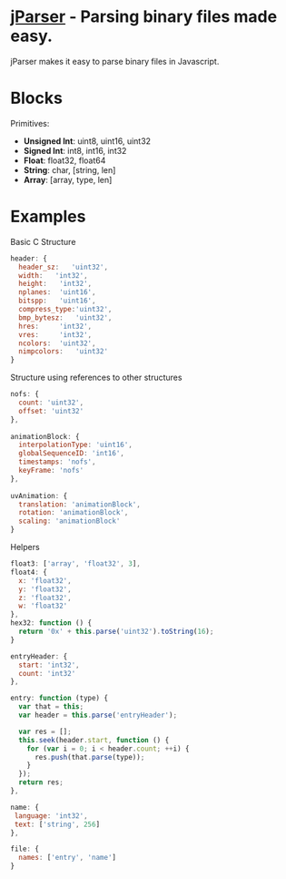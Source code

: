<a href="http://blog.vjeux.com/2011/javascript/binaryparser-unleash-javascript-power.html">jParser</a> - Parsing binary files made easy.
================================

jParser makes it easy to parse binary files in Javascript.

Blocks
======

Primitives:

  * **Unsigned Int**: uint8, uint16, uint32
  * **Signed Int**: int8, int16, int32
  * **Float**: float32, float64
  * **String**: char, [string, len]
  * **Array**: [array, type, len]


Examples
========

Basic C Structure

```javascript
header: {
  header_sz:   'uint32',
  width:   'int32',
  height: 	'int32',
  nplanes: 	'uint16',
  bitspp: 	'uint16',
  compress_type:'uint32',
  bmp_bytesz: 	'uint32',
  hres: 	'int32',
  vres: 	'int32',
  ncolors: 	'uint32',
  nimpcolors: 	'uint32'
}
```

Structure using references to other structures

```javascript
nofs: {
  count: 'uint32',
  offset: 'uint32'
},
 
animationBlock: {
  interpolationType: 'uint16',
  globalSequenceID: 'int16',
  timestamps: 'nofs',
  keyFrame: 'nofs'
},
 
uvAnimation: {
  translation: 'animationBlock',
  rotation: 'animationBlock',
  scaling: 'animationBlock'
}
```

Helpers

```javascript
float3: ['array', 'float32', 3],
float4: {
  x: 'float32',
  y: 'float32',
  z: 'float32',
  w: 'float32'
},
hex32: function () {
  return '0x' + this.parse('uint32').toString(16);
}
```

```javascript
entryHeader: {
  start: 'int32',
  count: 'int32'
},

entry: function (type) {
  var that = this;
  var header = this.parse('entryHeader');

  var res = [];
  this.seek(header.start, function () {
    for (var i = 0; i < header.count; ++i) {
      res.push(that.parse(type));
    }
  });
  return res;
},

name: {
 language: 'int32',
 text: ['string', 256]
},

file: {
  names: ['entry', 'name']
}
```